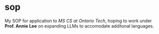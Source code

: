 # sop
My SOP for application to *MS CS at Ontario Tech*, hoping to work under **Prof. Annie Lee** on expanding LLMs to accomodate additonal languages.
